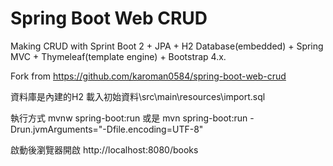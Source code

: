 # Spring Boot Web CRUD
Making CRUD with Sprint Boot 2 + JPA + H2 Database(embedded) + Spring MVC + Thymeleaf(template engine) + Bootstrap 4.x.

Fork from https://github.com/karoman0584/spring-boot-web-crud

資料庫是內建的H2
載入初始資料\src\main\resources\import.sql

執行方式
mvnw spring-boot:run
或是
mvn spring-boot:run -Drun.jvmArguments="-Dfile.encoding=UTF-8"

啟動後瀏覽器開啟 http://localhost:8080/books


